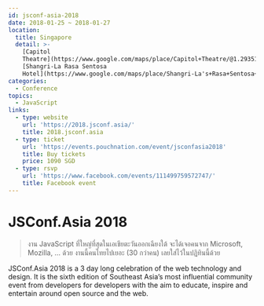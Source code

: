 ```yaml
---
id: jsconf-asia-2018
date: 2018-01-25 ~ 2018-01-27
location:
  title: Singapore
  detail: >-
    [Capitol
    Theatre](https://www.google.com/maps/place/Capitol+Theatre/@1.2935154,103.8491291,17z/data=!3m2!4b1!5s0x31da19a6aee41b9b:0xdd2c699900dbf180!4m5!3m4!1s0x31da19a41e0fc24d:0x6ede36ccc2300a68!8m2!3d1.29351!4d103.8513178);
    [Shangri-La Rasa Sentosa
    Hotel](https://www.google.com/maps/place/Shangri-La's+Rasa+Sentosa+Resort+%26+Spa,+Singapore/@1.2577265,103.80783,17z/data=!4m16!1m10!4m9!1m0!1m6!1m2!1s0x31da1bf0985ea1ed:0xb36c305d75a03941!2s101+Siloso+Road,+Shangri-La's+Rasa+Sentosa+Resort+%26+Spa,+Singapore,+Singapore+098970!2m2!1d103.8100187!2d1.2577211!3e0!3m4!1s0x31da1bf0985ea1ed:0xb36c305d75a03941!8m2!3d1.2577211!4d103.8100187)
categories:
  - Conference
topics:
  - JavaScript
links:
  - type: website
    url: 'https://2018.jsconf.asia/'
    title: 2018.jsconf.asia
  - type: ticket
    url: 'https://events.pouchnation.com/event/jsconfasia2018'
    title: Buy tickets
    price: 1090 SGD
  - type: rsvp
    url: 'https://www.facebook.com/events/111499759572747/'
    title: Facebook event
---
```

# JSConf.Asia 2018

> งาน JavaScript ที่ใหญ่ที่สุดในเอเชียตะวันออกเฉียงใต้
> จะได้เจอคนจาก Microsoft, Mozilla, … ด้วย
> งานนี้คนไทยไปเยอะ (30 กว่าคน) เลยใส่ไว้ในปฏิทินนี้ด้วย

JSConf.Asia 2018 is a 3 day long celebration of the web technology and design. It is the sixth edition of Southeast Asia’s most influential community event from developers for developers with the aim to educate, inspire and entertain around open source and the web.
